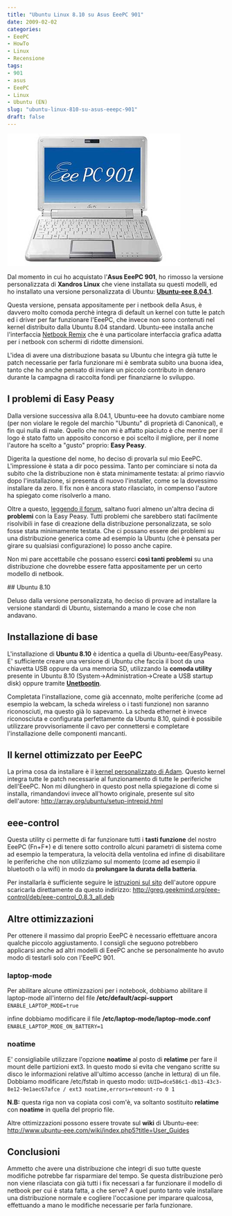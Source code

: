 ```yaml
---
title: "Ubuntu Linux 8.10 su Asus EeePC 901"
date: 2009-02-02
categories: 
- EeePC
- HowTo
- Linux
- Recensione
tags: 
- 901
- asus
- EeePC
- Linux
- Ubuntu (EN)
slug: "ubuntu-linux-810-su-asus-eeepc-901"
draft: false
---
```


[![eee pc 901](eee-pc-901.jpg)]()

Dal momento in cui ho acquistato l'**Asus EeePC 901**, ho rimosso la versione personalizzata
di **Xandros Linux** che viene installata su questi modelli, ed ho
installato una versione personalizzata di Ubuntu: [**Ubuntu-eee
8.04.1**](http://www.ubuntu-eee.com).

Questa versione, pensata appositamente per i netbook della Asus, è
davvero molto comoda perchè integra di default un kernel con tutte le
patch ed i driver per far funzionare l'EeePC, che invece non sono
contenuti nel kernel distribuito dalla Ubuntu 8.04 standard. Ubuntu-eee
installa anche l'interfaccia [Netbook Remix](https://launchpad.net/netbook-remix) che è una particolare
interfaccia grafica adatta per i netbook con schermi di ridotte
dimensioni.

L'idea di avere una distribuzione basata su Ubuntu che integra già tutte
le patch necessarie per farla funzionare mi è sembrata subito una buona
idea, tanto che ho anche pensato di inviare un piccolo contributo in
denaro durante la campagna di raccolta fondi per finanziarne lo
sviluppo.

## I problemi di Easy Peasy

Dalla versione successiva alla 8.04.1, Ubuntu-eee ha dovuto cambiare
nome (per non violare le regole del marchio "Ubuntu" di proprietà di
Canonical), e fin qui nulla di male. Quello che non mi è affatto
piaciuto è che mentre per il logo è stato fatto un apposito concorso e
poi scelto il migliore, per il nome l'autore ha scelto a "gusto"
proprio: **Easy Peasy**.

Digerita la questione del nome, ho deciso di provarla sul mio EeePC.
L'impressione è stata a dir poco pessima. Tanto per cominciare si nota
da subito che la distribuzione non è stata minimamente testata: al primo
riavvio dopo l'installazione, si presenta di nuovo l'installer, come se
la dovessimo installare da zero. Il fix non è ancora stato rilasciato,
in compenso l'autore ha spiegato come risolverlo a mano.

Oltre a questo, [leggendo il
forum](http://www.ubuntu-eee.com/forum/viewtopic.php?f=12&t=543),
saltano fuori almeno un'altra decina di **problemi** con la Easy Peasy.
Tutti problemi che sarebbero stati facilmente risolvibili in fase di
creazione della distribuzione personalizzata, se solo fosse stata
minimamente testata. Che ci possano essere dei problemi su una
distribuzione generica come ad esempio la Ubuntu (che è pensata per
girare su qualsiasi configurazione) lo posso anche capire.

Non mi pare accettabile che possano esserci **così tanti problemi** su
una distribuzione che dovrebbe essere fatta appositamente per un certo
modello di netbook.

## Ubuntu 8.10

Deluso dalla versione personalizzata, ho deciso di provare ad installare
la versione standardi di Ubuntu, sistemando a mano le cose che non
andavano.

## Installazione di base

L'installazione di **Ubuntu 8.10** è identica a quella di
Ubuntu-eee/EasyPeasy. E' sufficiente creare una versione di Ubuntu che
faccia il boot da una chiavetta USB oppure da una memoria SD,
utilizzando la **comoda utility** presente in Ubuntu 8.10
(System-&gt;Administration-&gt;Create a USB startup disk) oppure tramite
**[Unetbootin](http://unetbootin.sourceforge.net)**.

Completata l'installazione, come già accennato, molte periferiche (come
ad esempio la webcam, la scheda wireless o i tasti funzione) non saranno
riconosciuti, ma questo già lo sapevamo. La scheda ethernet è invece
riconosciuta e configurata perfettamente da Ubuntu 8.10, quindi è
possibile utilizzare provvisoriamente il cavo per connettersi e
completare l'installazione delle componenti mancanti.

## Il kernel ottimizzato per EeePC

La prima cosa da installare è il [kernel personalizzato di
Adam](http://array.org/ubuntu/). Questo kernel integra tutte le patch
necessarie al funzionamento di tutte le periferiche dell'EeePC. Non mi
dilungherò in questo post nella spiegazione di come si installa,
rimandandovi invece all'howto originale, presente sul sito dell'autore:
<http://array.org/ubuntu/setup-intrepid.html>

## eee-control

Questa utility ci permette di far funzionare tutti i **tasti funzione**
del nostro EeePC (Fn+F\*) e di tenere sotto controllo alcuni parametri
di sistema come ad esempio la temperatura, la velocità della ventolina
ed infine di disabilitare le periferiche che non utilizziamo sul momento
(come ad esempio il bluetooth o la wifi) in modo da **prolungare la
durata della batteria**.

Per installarla è sufficiente seguire le [istruzioni sul
sito](http://greg.geekmind.org/eee-control/) dell'autore oppure
scaricarla direttamente da questo indirizzo:
<http://greg.geekmind.org/eee-control/deb/eee-control_0.8.3_all.deb>

## Altre ottimizzazioni

Per ottenere il massimo dal proprio EeePC è necessario effettuare ancora
qualche piccolo aggiustamento. I consigli che seguono potrebbero
applicarsi anche ad altri modelli di EeePC anche se personalmente ho
avuto modo di testarli solo con l'EeePC 901.

### laptop-mode

Per abilitare alcune ottimizzazioni per i notebook, dobbiamo abilitare
il laptop-mode all'interno del file **/etc/default/acpi-support**  
`ENABLE_LAPTOP_MODE=true`

infine dobbiamo modificare il file
**/etc/laptop-mode/laptop-mode.conf**  
`ENABLE_LAPTOP_MODE_ON_BATTERY=1`

### noatime

E' consigliabile utilizzare l'opzione **noatime** al posto di
**relatime** per fare il mount delle partizioni ext3. In questo modo si
evita che vengano scritte su disco le informazioni relative all'ultimo
accesso (anche in lettura) di un file. Dobbiamo modificare /etc/fstab in
questo modo: `UUID=dce586c1-db13-43c3-8e12-9e1aec67afce / ext3 noatime,errors=remount-ro 0 1`

**N.B:** questa riga non va copiata così com'è, va soltanto sostituito
**relatime** con **noatime** in quella del proprio file.

Altre ottimizzazioni possono essere trovate sul **wiki** di Ubuntu-eee:
<http://www.ubuntu-eee.com/wiki/index.php5?title=User_Guides>

## Conclusioni

Ammetto che avere una distribuzione che integri di suo tutte queste
modifiche potrebbe far risparmiare del tempo. Se questa distribuzione
però non viene rilasciata con già tutti i fix necessari a far funzionare
il modello di netbook per cui è stata fatta, a che serve? A quel punto
tanto vale installare una distribuzione normale e cogliere l'occasione
per imparare qualcosa, effettuando a mano le modifiche necessarie per
farla funzionare.

